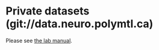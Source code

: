
# Private datasets (git://data.neuro.polymtl.ca)

Please see [the lab manual](https://intranet.neuro.polymtl.ca/computing-resources/data/git-datasets.html). 
